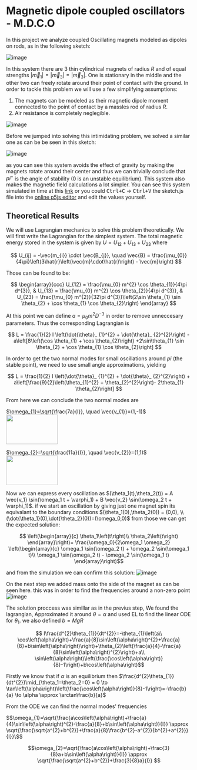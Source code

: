 # Magnetic dipole coupled oscillators - M.D.C.O

In this project we analyze coupled Oscillating magnets modeled as dipoles on rods, as in the following sketch:

![image](https://github.com/user-attachments/assets/96464dfb-f5d7-4f82-832c-f65d21427460)

In this system there are 3 thin cylindrical magnets of radius $R$ and of equal strengths $\left|\vec{m}_ {1}\right|=\left|\vec{m}_ {3}\right|=\left|\vec{m}_{3}\right|$. One is stationary in the middle and the other two can freely rotate around their point of contact with the ground.
In order to tackle this problem we will use a few simplifying assumptions:
1. The magnets can be modeled as their magnetic dipole moment connected to the point of contact by a massles rod of radius $R$.
2. Air resistance is completely neglegible.

![image](https://github.com/user-attachments/assets/8ac60b9f-0b27-49f6-a548-e1a47117773f)


Before we jumped into solving this intimidating problem, we solved a similar one as can be be seen in this sketch:

![image](https://github.com/user-attachments/assets/ec266417-e2bf-48ee-bb52-1f1216fc7240)

as you can see this system avoids the effect of gravity by making the magnets rotate around their center and thus we can trivially conclude that $pi^\circ$ is the angle of stability (0 is an unstable equilibrium). This system also makes the magnetic field calculations a lot simpler.
You can see this system simulated in time at this [link](https://alon-h.github.io/dipole-oscillations/) or you could <kbd>Ctrl+C</kbd> $\to$ <kbd>Ctrl+V</kbd> the sketch.js file into the [online p5js editor](https://editor.p5js.org) and edit the values yourself.

## Theoretical Results

We will use Lagrangian mechanics to solve this problem theoretically. We will first write the Lagrangian for the simplest system. The total magnetic energy stored in the system is given by $U = U_{12} + U_{13} + U_{23}$ where 

$$
U_{ij} = -\vec{m_{i}} \cdot \vec{B_{j}}, \quad \vec{B} = \frac{\mu_{0}}{4\pi}\left(3\hat{r}\left(\vec{m}\cdot\hat{r}\right) - \vec{m}\right)
$$

Those can be found to be:

$$
\begin{array}{ccc}
U_{12} = \frac{\mu_{0} m^{2} \cos \theta_{1}}{4\pi d^{3}}, & U_{13} = \frac{\mu_{0} m^{2} \cos \theta_{2}}{4\pi d^{3}}, & U_{23} = \frac{\mu_{0} m^{2}}{32\pi d^{3}}\left(2\sin \theta_{1} \sin \theta_{2} + \cos \theta_{1} \cos \theta_{2}\right)
\end{array}
$$

At this point we can define $a=\mu_0 m^{2}D^{-3}$ in order to remove unneccesary parameters. Thus the corresponding Lagrangian is

$$
L = \frac{1}{2} I \left(\dot{\theta}_ {1}^{2} + \dot{\theta}_ {2}^{2}\right) - a\left[8\left(\cos \theta_{1} + \cos \theta_{2}\right) +2\sin\theta_{1} \sin \theta_{2} + \cos \theta_{1} \cos \theta_{2}\right]
$$

In order to get the two normal modes for small oscillations around $pi$ (the stable point), we need to use small angle approximations, yielding

$$
L = \frac{1}{2} I \left(\dot{\theta}_ {1}^{2} + \dot{\theta}_ {2}^{2}\right) + a\left[\frac{9}{2}\left(\theta_{1}^{2} + \theta_{2}^{2}\right)-
2\theta_{1} \theta_{2}\right]
$$

From here we can conclude the two normal modes are

$\omega_{1}=\sqrt{\frac{7a}{I}}, \quad \vec{v_{1}}=(1,-1)$ <img src="https://github.com/user-attachments/assets/ff84db35-8c2c-42e5-9ef5-d929bf890041" width="140" height="80"/>

$\omega_{2}=\sqrt{\frac{11a}{I}}, \quad \vec{v_{2}}=(1,1)$  <img src="https://github.com/user-attachments/assets/ef8c0452-ec58-4c26-a3d2-f0ff3b3cc439" width="140" height="80"/>

Now we can express every oscillation as $(\theta_1(t),\theta_2(t)) = A \vec{v_1} \sin(\omega_1 t + \varphi_1) + B \vec{v_2} \sin(\omega_2 t + \varphi_1)$. if we start an oscillation by giving just one magnet spin its equivalant to the boundary conditions $(\theta_1(0),\theta_2(0)) = (0,0), \\ (\dot{\theta_1}(0),\dot{\theta_2}(0))=(\omega_0,0)$ from those we can get the expected solution:

$$ \left(\begin{array}{c}
\theta_1\left(t\right)\\
\theta_2\left(t\right)
\end{array}\right)= \frac{\omega_0}{2\omega_1 \omega_2} \left(\begin{array}{c}
\omega_1 \sin(\omega_2 t) + \omega_2 \sin(\omega_1 t)\\
\omega_1 \sin(\omega_2 t) - \omega_2 \sin(\omega_1 t)
\end{array}\right)$$

and from the simulation we can confirm this solution:
![image](https://github.com/user-attachments/assets/26a92121-7142-47ec-a8ff-695c4451a45c)

On the next step we added mass onto the side of the magnet as can be seen here. this was in order to find the frequencies around a non-zero point
![image](https://github.com/user-attachments/assets/d191aa5b-61b8-4994-b905-e641e91829f5)


The solution proccess was simillar as in the previus step, We found the lagrangian, Approximated it around $\theta=\alpha$ and used EL to find the linear ODE for $\theta_1$. we also defined $b=MgR$

$$ I\frac{d^{2}\theta_{1}}{dt^{2}}=-\theta_{1}\left(a\\ \cos\left(\alpha\right)+\frac{a}{8}\sin\left(\alpha\right)^{2}+\frac{a}{8}+b\sin\left(\alpha\right)\right)+\theta_{2}\left(\frac{a}{4}-\frac{a}{8}\sin\left(\alpha\right)^{2}\right)+a\\ \sin\left(\alpha\right)\left(\frac{\cos\left(\alpha\right)}{8}-1\right)+b\cos\left(\alpha\right)$$

Firstly we know that if $\alpha$ is an equilibrium then $\frac{d^{2}\theta_{1}}{dt^{2}}\mid_{\theta_1=\theta_2=0} = 0 \to \tan\left(\alpha\right)\left(\frac{\cos\left(\alpha\right)}{8}-1\right)=-\frac{b}{a} \to \alpha \approx \arctan\frac{b}{a}$

From the ODE we can find the normal modes' frequencies

$$\omega_{1}=\sqrt{\frac{a\cos\left(\alpha\right)+\frac{a}{4}\sin\left(\alpha\right)^{2}-\frac{a}{8}+b\sin\left(\alpha\right)}{I}} \approx \sqrt{\frac{\sqrt{a^{2}+b^{2}}+\frac{a}{8}\frac{b^{2}-a^{2}}{b^{2}+a^{2}}}{I}}\$$

$$\omega_{2}=\sqrt{\frac{a\cos\left(\alpha\right)+\frac{3}{8}a+b\sin\left(\alpha\right)}{I}} \approx \sqrt{\frac{\sqrt{a^{2}+b^{2}}+\frac{3}{8}a}{I}} $$
